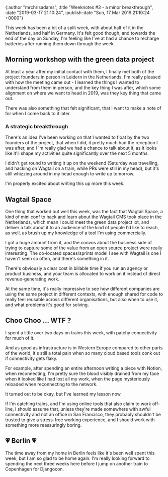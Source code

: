 

{:author "mrchrisadams", :title "Weeknotes #3 - a minor breakthrough", :date "2019-03-17 21:10:24", :publish-date "Sun, 17 Mar 2019 21:10:24 +0000"}



<!-- content below -->

<!-- wp:paragraph -->
<p>This week has been a bit of a split week, with about half of it in the Netherlands, and half in Germany. It's felt good though, and towards the end of the day on Sunday, I'm feeling like I've at had a chance to recharge batteries after running them down through the week.</p>
<!-- /wp:paragraph -->

<!-- wp:heading -->
<h2>Morning workshop with the green data project</h2>
<!-- /wp:heading -->

<!-- wp:paragraph -->
<p>At least a year after my initial contact with them, I finally met both of the project founders in person in Leidern in the Netherlands. I'm really pleased with how the meeting came out - I learned the things I wanted to understand from them in person, and the key thing I was after, which some alignment on where we want to head in 2019, was they key thing that came out.</p>
<!-- /wp:paragraph -->

<!-- wp:paragraph -->
<p>There was also something that felt significant, that I want to make a note of for when I come back to it later.</p>
<!-- /wp:paragraph -->

<!-- wp:heading {"level":3} -->
<h3>A strategic breakthrough</h3>
<!-- /wp:heading -->

<!-- wp:paragraph -->
<p>There's an idea I've been working on that I wanted to float by the two founders of the project, that when I did, it pretty much had the reception I was after, and I 'm really glad we had a chance to talk about it, as it looks like it'll shape my activities quite significantly over the next 5 months.</p>
<!-- /wp:paragraph -->

<!-- wp:paragraph -->
<p>I didn't get round to writing it up on the weekend (Saturday was travelling, and hacking on Wagtail on a train, while PRs were still in my head), but it's still whizzing around in my head enough to write up tomorrow.</p>
<!-- /wp:paragraph -->

<!-- wp:paragraph -->
<p>I'm properly excited about writing this up more this week.</p>
<!-- /wp:paragraph -->

<!-- wp:heading -->
<h2>Wagtail Space</h2>
<!-- /wp:heading -->

<!-- wp:paragraph -->
<p>One thing that worked out well this week, was the fact that Wagtail Space, a kind of mini conf to hack and learn about the Wagtail CMS took place in the Netherlands, which mean I could meet the green data project lot, and deliver a talk about it to an audience of the kind of people I'd like to reach, as well, as brush up my knowledge of a tool I'm using commercially.</p>
<!-- /wp:paragraph -->

<!-- wp:paragraph -->
<p>I got a huge amount from it, and the convos about the business side of trying to capture some of the value from an open source project were really interesting. The co-located spaces/sprints model I see with Wagtail is one I haven't seen so often, and there's something in it.</p>
<!-- /wp:paragraph -->

<!-- wp:paragraph -->
<p>There's obviously a clear cost in billable time if you run an agency or product business, and your team is allocated to work on it instead of direct revenue-generating work.</p>
<!-- /wp:paragraph -->

<!-- wp:paragraph -->
<p>At the same time, it's really impressive to see how different companies are using the same project in different contexts, with enough shared for code to really feel reusable across different organisations, but also when to use it, and what problems it's good for solving.</p>
<!-- /wp:paragraph -->

<!-- wp:heading -->
<h2>Choo Choo … WTF ?</h2>
<!-- /wp:heading -->

<!-- wp:paragraph -->
<p>I spent a little over two days on trains this week, with patchy connectivity for much of it.</p>
<!-- /wp:paragraph -->

<!-- wp:paragraph -->
<p>And as good as infrastructure is in Western Europe compared to other parts of the world, it's still a total pain when so many cloud based tools conk out if connectivity gets flaky.</p>
<!-- /wp:paragraph -->

<!-- wp:paragraph -->
<p>For example, after spending an entire afternoon writing a piece with Notion, when reconnecting, I'm pretty sure the blood visibly drained from my face when it looked like I had lost all my work, when the page mysteriously reloaded when reconnecting to the network.</p>
<!-- /wp:paragraph -->

<!-- wp:paragraph -->
<p>It turned out to be okay, but I've learned my lesson now.</p>
<!-- /wp:paragraph -->

<!-- wp:paragraph -->
<p>If I'm catching trains, and I'm using online tools that also claim to work off-line, I should assume that, unless they're made somewhere with awful connectivity and not an office in San Francisco, they probably shouldn't be trusted to give a stress-free working experience, and I should work with something more reassuringly boring.</p>
<!-- /wp:paragraph -->

<!-- wp:heading -->
<h2>💗 Berlin 💗</h2>
<!-- /wp:heading -->

<!-- wp:paragraph -->
<p>The time away from my home in Berlin feels like it's been well spent this week, but I am so glad to be home again. I'm really looking forward to spending the next three weeks here before I jump on another train to Copenhagen for Djangocon. <br></p>
<!-- /wp:paragraph -->


